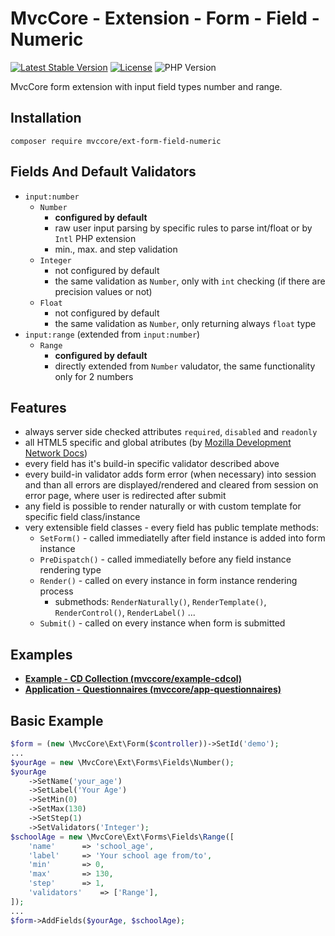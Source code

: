 # MvcCore - Extension - Form - Field - Numeric

[![Latest Stable Version](https://img.shields.io/badge/Stable-v5.0.0-brightgreen.svg?style=plastic)](https://github.com/mvccore/ext-form-field-numeric/releases)
[![License](https://img.shields.io/badge/License-BSD%203-brightgreen.svg?style=plastic)](https://mvccore.github.io/docs/mvccore/5.0.0/LICENCE.md)
![PHP Version](https://img.shields.io/badge/PHP->=5.4-brightgreen.svg?style=plastic)

MvcCore form extension with input field types number and range.

## Installation
```shell
composer require mvccore/ext-form-field-numeric
```

## Fields And Default Validators
- `input:number`
	- `Number`
		- **configured by default**
		- raw user input parsing by specific rules to parse int/float or by `Intl` PHP extension
		- min., max. and step validation
	- `Integer`
		- not configured by default
		- the same validation as `Number`, only with `int` checking (if there are precision values or not)
	- `Float`
		- not configured by default
		- the same validation as `Number`, only returning always `float` type
- `input:range` (extended from `input:number`)
	- `Range`
		- **configured by default**
		- directly extended from `Number` valudator, the same functionality only for 2 numbers

## Features
- always server side checked attributes `required`, `disabled` and `readonly`
- all HTML5 specific and global atributes (by [Mozilla Development Network Docs](https://developer.mozilla.org/en-US/docs/Web/HTML/Reference))
- every field has it's build-in specific validator described above
- every build-in validator adds form error (when necessary) into session
  and than all errors are displayed/rendered and cleared from session on error page, 
  where user is redirected after submit
- any field is possible to render naturally or with custom template for specific field class/instance
- very extensible field classes - every field has public template methods:
	- `SetForm()`		- called immediatelly after field instance is added into form instance
	- `PreDispatch()`	- called immediatelly before any field instance rendering type
	- `Render()`		- called on every instance in form instance rendering process
		- submethods: `RenderNaturally()`, `RenderTemplate()`, `RenderControl()`, `RenderLabel()` ...
	- `Submit()`		- called on every instance when form is submitted

## Examples
- [**Example - CD Collection (mvccore/example-cdcol)**](https://github.com/mvccore/example-cdcol)
- [**Application - Questionnaires (mvccore/app-questionnaires)**](https://github.com/mvccore/app-questionnaires)

## Basic Example

```php
$form = (new \MvcCore\Ext\Form($controller))->SetId('demo');
...
$yourAge = new \MvcCore\Ext\Forms\Fields\Number();
$yourAge
	->SetName('your_age')
	->SetLabel('Your Age')
	->SetMin(0)
	->SetMax(130)
	->SetStep(1)
	->SetValidators('Integer');
$schoolAge = new \MvcCore\Ext\Forms\Fields\Range([
	'name'		=> 'school_age',
	'label'		=> 'Your school age from/to',
	'min'		=> 0,
	'max'		=> 130,
	'step'		=> 1,
	'validators'	=> ['Range'],
]);
...
$form->AddFields($yourAge, $schoolAge);
```
